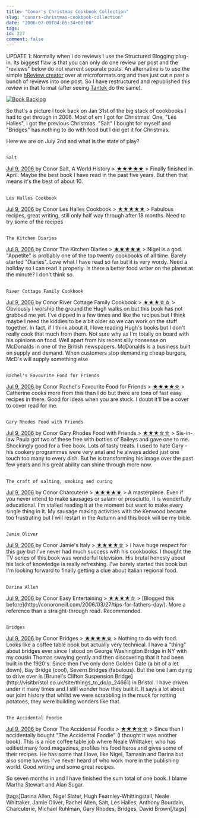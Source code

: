 ```yaml
---
title: "Conor's Christmas Cookbook Collection"
slug: "conors-christmas-cookbook-collection"
date: "2006-07-09T04:05:34+00:00"
tags:
id: 227
comment: false
---
```


UPDATE 1: Normally when I do reviews I use the Structured Blogging plug-in. Its biggest flaw is that you can only do one review per post and the "reviews" below do not warrent separate posts. An alternative is to use the simple [hReview creator](http://microformats.org/code/hreview/creator) over at microformats.org and then just cut n past a bunch of reviews into one post. So I have restructured and republished this review in that format (after seeing [Tantek ](http://tantek.com/log/2006/07.html#d07t1555)do the same).

[![Book Backlog](http://static.flickr.com/30/93714845_c94ec8ece0_m.jpg)](http://www.flickr.com/photos/bandon1/93714845/ "Photo Sharing")

So that's a picture I took back on Jan 31st of the big stack of cookbooks I had to get through in 2006\. Most of em I got for Christmas. One, "Les Halles", I got the previous Christmas. "Salt" I bought for myself and "Bridges" has nothing to do with food but I did get it for Christmas.

Here we are on July 2nd and what is the state of play?

<div class="hreview">
<span class="version" style="display:none">0.2</span>

## 
    Salt

  <abbr class="dtreviewed" title="20060709T1152++0100">
    Jul 9, 2006
  </abbr>
  by <span class="reviewer fn">Conor</span>
<span class="type" style="display:none">product</span>
  <span class="item fn">Salt, A World History
   </span>
  > <abbr class="rating" title="5">&#x2605;&#x2605;&#x2605;&#x2605;&#x2605;</abbr>
> Finally finished in April. Maybe the best book I have read in the past five years. But then that means it's the best of about 10.
</div>

<div class="hreview">
<span class="version" style="display:none">0.2</span>

## 
    Les Halles Cookbook

  <abbr class="dtreviewed" title="20060709T1152++0100">
    Jul 9, 2006
  </abbr>
  by <span class="reviewer fn">Conor</span>
<span class="type" style="display:none">product</span>
  <span class="item fn">Les Halles Cookbook
   </span>
  > <abbr class="rating" title="5">&#x2605;&#x2605;&#x2605;&#x2605;&#x2605;</abbr>
> Fabulous recipes, great writing, still only half way through after 18 months. Need to try some of the recipes
</div>

<div class="hreview">
<span class="version" style="display:none">0.2</span>

## 
    The Kitchen Diaries

  <abbr class="dtreviewed" title="20060709T1152++0100">
    Jul 9, 2006
  </abbr>
  by <span class="reviewer fn">Conor</span>
<span class="type" style="display:none">product</span>
  <span class="item fn">The Kitchen Diaries
   </span>
  > <abbr class="rating" title="5">&#x2605;&#x2605;&#x2605;&#x2605;&#x2605;</abbr>
> Nigel is a god. "Appetite" is probably one of the top twenty cookbooks of all time. Barely started "Diaries". Love what I have read so far but it is very wordy. Need a holiday so I can read it properly. Is there a better food writer on the planet at the minute? I don't think so.
</div>

<div class="hreview">
<span class="version" style="display:none">0.2</span>

## 
    River Cottage Family Cookbook

  <abbr class="dtreviewed" title="20060709T1152++0100">
    Jul 9, 2006
  </abbr>
  by <span class="reviewer fn">Conor</span>
<span class="type" style="display:none">product</span>
  <span class="item fn">River Cottage Family Cookbook
   </span>
  > <abbr class="rating" title="3">&#x2605;&#x2605;&#x2605;&#x2606&#x2606</abbr>
> Obviously I worship the ground the Hugh walks on but this book has not grabbed me yet. I've dipped in a few times and like the recipes but I think maybe I need the kiddies to be a bit older so we can work on the stuff together. In fact, if I think about it, I love reading Hugh's books but I don't really cook that much from them. Not sure why as I'm totally on board with his opinions on food. Well apart from his recent silly nonsense on McDonalds in one of the British newspapers. McDonalds is a business built on supply and demand. When customers stop demanding cheap burgers, McD's will supply something else
</div>

<div class="hreview">
<span class="version" style="display:none">0.2</span>

## 
    Rachel's Favourite Food for Friends

  <abbr class="dtreviewed" title="20060709T1152++0100">
    Jul 9, 2006
  </abbr>
  by <span class="reviewer fn">Conor</span>
<span class="type" style="display:none">product</span>
  <span class="item fn">Rachel's Favourite Food for Friends
   </span>
  > <abbr class="rating" title="4">&#x2605;&#x2605;&#x2605;&#x2605;&#x2606</abbr>
> Catherine cooks more from this than I do but there are tons of fast easy recipes in there. Good for ideas when you are stuck. I doubt it'll be a cover to cover read for me.
</div>

<div class="hreview">
<span class="version" style="display:none">0.2</span>

## 
    Gary Rhodes Food with Friends

  <abbr class="dtreviewed" title="20060709T1152++0100">
    Jul 9, 2006
  </abbr>
  by <span class="reviewer fn">Conor</span>
<span class="type" style="display:none">product</span>
  <span class="item fn">Gary Rhodes Food with Friends
   </span>
  > <abbr class="rating" title="3">&#x2605;&#x2605;&#x2605;&#x2606&#x2606</abbr>
> Sis-in-law Paula got two of these free with bottles of Baileys and gave one to me. Shockingly good for a free book. Lots of tasty treats. I used to hate Gary - his cookery programmes were very anal and he always added just one touch too many to every dish. But he is transforming his image over the past few years and his great ability can shine through more now.
</div>

<div class="hreview">
<span class="version" style="display:none">0.2</span>

## 
    The craft of salting, smoking and curing

  <abbr class="dtreviewed" title="20060709T1152++0100">
    Jul 9, 2006
  </abbr>
  by <span class="reviewer fn">Conor</span>
<span class="type" style="display:none">product</span>
  <span class="item fn">Charcuterie
   </span>
  > <abbr class="rating" title="5">&#x2605;&#x2605;&#x2605;&#x2605;&#x2605;</abbr>
>  A masterpiece. Even if you never intend to make sausages or salami or prosciutto, it is wonderfully educational. I'm stalled reading it at the moment but want to make every single thing in it. My sausage making activities with the Kenwood became too frustrating but I will restart in the Autumn and this book will be my bible.
</div>

<div class="hreview">
<span class="version" style="display:none">0.2</span>

## 
    Jamie Oliver

  <abbr class="dtreviewed" title="20060709T1152++0100">
    Jul 9, 2006
  </abbr>
  by <span class="reviewer fn">Conor</span>
<span class="type" style="display:none">product</span>
  <span class="item fn">Jamie's Italy
   </span>
  > <abbr class="rating" title="4">&#x2605;&#x2605;&#x2605;&#x2605;&#x2606</abbr>
> I have huge respect for this guy but I've never had much success with his cookbooks. I thought the TV series of this book was wonderful television. His brutal honesty about his lack of knowledge is really refreshing. I've barely started this book but I'm looking forward to finally getting a clue about Italian regional food.
</div>

<div class="hreview">
<span class="version" style="display:none">0.2</span>

## 
    Darina Allen

  <abbr class="dtreviewed" title="20060709T1152++0100">
    Jul 9, 2006
  </abbr>
  by <span class="reviewer fn">Conor</span>
<span class="type" style="display:none">product</span>
  <span class="item fn">Easy Entertaining
   </span>
  > <abbr class="rating" title="4">&#x2605;&#x2605;&#x2605;&#x2605;&#x2606</abbr>
> [Blogged this before](http://conoroneill.com/2006/03/27/tips-for-fathers-day/). More a reference than a straight-through read. Recommended.
</div>

<div class="hreview">
<span class="version" style="display:none">0.2</span>

## 
    Bridges

  <abbr class="dtreviewed" title="20060709T1152++0100">
    Jul 9, 2006
  </abbr>
  by <span class="reviewer fn">Conor</span>
<span class="type" style="display:none">product</span>
  <span class="item fn">Bridges
   </span>
  > <abbr class="rating" title="4">&#x2605;&#x2605;&#x2605;&#x2605;&#x2606</abbr>
> Nothing to do with food. Looks like a coffee table book but actually very technical. I have a "thing" about bridges ever since I stood on George Washington Bridge in NY with my cousin Thomas swaying gently and then discovering that it had been built in the 1920's. Since then I've only done Golden Gate (a bit of a let down), Bay Bridge (cool), Severn Bridges (fabulous). But the one I am dying to drive over is [Brunel's Clifton Suspension Bridge](http://visitbristol.co.uk/site/things_to_do/p_24661) in Bristol. I have driven under it many times and I still wonder how they built it. It says a lot about our joint history that whilst we were scrabbling in the muck for rotting potatoes, they were building wonders like that.
</div>

<div class="hreview">
<span class="version" style="display:none">0.2</span>

## 
    The Accidental Foodie

  <abbr class="dtreviewed" title="20060709T1152++0100">
    Jul 9, 2006
  </abbr>
  by <span class="reviewer fn">Conor</span>
<span class="type" style="display:none">product</span>
  <span class="item fn">The Accidental Foodie
   </span>
  > <abbr class="rating" title="3">&#x2605;&#x2605;&#x2605;&#x2606&#x2606</abbr>
> Since then I accidentally bought "The Accidental Foodie" (I thought it was another book). This is a nice coffee table job where Neale Whittaker, who has editied many food magazines, profiles his food heros and gives some of their recipes. He has some that I love, like Nigel, Tamasin and Darina but also some luvvies I've never heard of who work more in the publishing world. Good writing and some great recipes.
</div>

So seven months in and I have finished the sum total of one book. I blame Martha Stewart and Alan Sugar.

[tags]Darina Allen, Nigel Slater, Hugh Fearnley-Whittingstall, Neale Whittaker, Jamie Oliver, Rachel Allen, Salt, Les Halles, Anthony Bourdain, Charcuterie, Michael Ruhlman, Gary Rhodes, Bridges, David Brown[/tags] 
 
